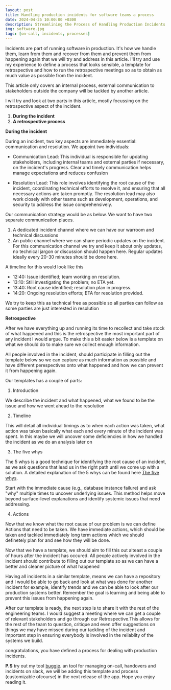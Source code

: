 ```yaml
---
layout: post
title: Handling production incidents for software teams a process
date: 2024-04-25 10:00:00 +0300
description: Streamlining the Process of Handling Production Incidents for Software Teams
img: software.jpg
tags: [on-call, incidents, processes]
---
```

<!-- The content of this blog  -->

Incidents are part of running software in production. It's how we handle them, learn from them and recover from them and prevent them from happening again that we will try and address in this article. I'll try and use my experience to define a process that looks sensible, a template for retrospective and how to run the retrospective meetings so as to obtain as much value as possible from the incident.

This article only covers an internal process, external communication to stakeholders outside the company will be tackled by another article.

I  will try and look at two parts in this article, mostly focussing on the retrospective aspect of the incident.

1.  **During the incident**
2.  **A retrospective process**


**During the incident**

During an incident, two key aspects are immediately essential: communication and resolution. We appoint two individuals:

* Communication Lead:
This individual is responsible for updating stakeholders, including internal teams and external parties if necessary, on the incident's progress. Clear and timely communication helps manage expectations and reduces confusion

* Resolution Lead:
This role involves identifying the root cause of the incident, coordinating technical efforts to resolve it, and ensuring that all necessary actions are taken promptly. The resolution lead may also work closely with other teams such as development, operations, and security to address the issue comprehensively.


Our communication strategy would be as below. We want to have two separate communication places.
1. A dedicated incident channel where we can have our warroom and technical discussions
2. An public channel where we can share periodic updates on the incident. For this communication channel we try and keep it about only updates, no technical jargon or discussion should happen here. Regular updates ideally every 20-30 minutes should be done here.

A timeline for this would look like this

* 12:40: Issue identified; team working on resolution.
* 13:10: Still investigating the problem; no ETA yet.
* 13:40: Root cause identified; resolution plan in progress.
* 14:20: Ongoing resolution efforts; ETA for resolution provided.

We try to keep this as technical free as possible so all parties can follow as some parties are just interested in resolution

**Retrospective**

After we have everything up and running its time to recollect and take stock of what happened and this is the retrospective the most important part of any incident I would argue. To make this a bit easier below is a template on what we should do to make sure we collect enough information.

All people involved in the incident, should participate in filling out the template below  so we can capture as much information as possible and have different perespectives onto what happened and how we can prevent it from happening again.

Our templates has a couple of parts:

1. Introduction

We describe the incident and what happened, what we found to be the issue and how we went ahead to the resolution

2. Timeline

This will detail all individual timings as to when each action was taken, what action was taken basically what each and every minute of the incident was spent. In this maybe we will uncover some deficiencies in how we handled the incident as we do an analysis later on

3. The five whys

The 5 whys is a  good technique for identifying the root cause of an incident, as we ask questions that lead us in the right path until we come up with a solution. A detailed explanation of the 5 whys can be found here [The five whys](https://www.mindtools.com/a3mi00v/5-whys "The five whys").

Start with the immediate cause (e.g., database instance failure) and ask "why" multiple times to uncover underlying issues. This method helps move beyond surface-level explanations and identify systemic issues that need addressing.


4. Actions

Now that we know what the root cause of our problem is we can define Actions that need to be taken. We have immediate actions, which should be taken and tackled immediately long term actions which we should definetely plan for and see how they will be done.


Now that we have a template, we should aim to fill this out alteast a couple of hours after the incident has occured. All people actively involved in the incident should contribute to filling out our template so as we can have a better and cleaner picture of what happened

Having all incidents in a similar template, means we can have a repository and I would be able to go back and look at what was done for another incident for example, identify trends and we can be able to look after our production systems better. Remember the goal is learning and being able to prevent this issues from happening again.


After our template is ready, the next step is to share it with the rest of the engineering teams. I would suggest a meeting where we can get a couple of relevant stakeholders and go through our Retrospective.This allows for the rest of the team to question, critique and even offer suggestions on things we may have missed during our tackling of the incident and important step in ensuring everybody is involved in the reliablity of the systems we build.

congratulations, you have defined a process for dealing with production incidents.

<b>P.S</b> try out my tool [buggie](https://buggie.io/ "Buggie").  an tool for managing on-call, handovers and incidents on slack, we will be adding this template and process (customizable ofcourse) in the next release of the app. Hope you enjoy reading it.
